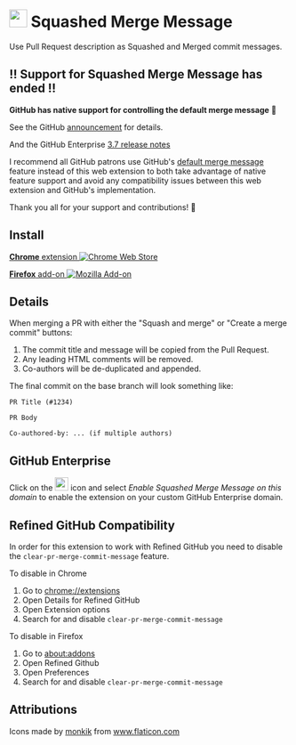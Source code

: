 # <img src="squash.svg" width="32" height="32"> Squashed Merge Message

Use Pull Request description as Squashed and Merged commit messages.

## ‼️ **Support for Squashed Merge Message has ended** ‼️

**GitHub has native support for controlling the default merge message** 🎉

See the GitHub [announcement](https://github.blog/changelog/2022-08-23-new-options-for-controlling-the-default-commit-message-when-merging-a-pull-request/) for details.

And the GitHub Enterprise [3.7 release notes](https://docs.github.com/enterprise-server@3.7/admin/release-notes#repositories)

I recommend all GitHub patrons use GitHub's [default merge message](https://docs.github.com/en/repositories/configuring-branches-and-merges-in-your-repository/configuring-pull-request-merges/configuring-commit-squashing-for-pull-requests) feature instead of this web extension to both take advantage of native feature support and avoid any compatibility issues between this web extension and GitHub's implementation.

Thank you all for your support and contributions! 💙

## Install

[**Chrome** extension ![Chrome Web Store](https://img.shields.io/chrome-web-store/v/kgabfelbdpeifcemndligpdfddhbbmfm.svg?label=%20)](https://chrome.google.com/webstore/detail/kgabfelbdpeifcemndligpdfddhbbmfm/)

[**Firefox** add-on ![Mozilla Add-on](https://img.shields.io/amo/v/squashed-merge-message.svg?label=%20)](https://addons.mozilla.org/en-US/firefox/addon/squashed-merge-message/)

## Details

When merging a PR with either the "Squash and merge" or "Create a merge commit" buttons:

1. The commit title and message will be copied from the Pull Request.
2. Any leading HTML comments will be removed.
3. Co-authors will be de-duplicated and appended.

The final commit on the base branch will look something like:

    PR Title (#1234)

    PR Body

    Co-authored-by: ... (if multiple authors)

## GitHub Enterprise

Click on the <img src="squash.svg" width="24" height="24"> icon and select
*Enable Squashed Merge Message on this domain* to enable the extension on your
custom GitHub Enterprise domain.

## Refined GitHub Compatibility

In order for this extension to work with Refined GitHub you need to disable the
`clear-pr-merge-commit-message` feature.

To disable in Chrome

1. Go to [chrome://extensions](chrome://extensions)
2. Open Details for Refined GitHub
3. Open Extension options
4. Search for and disable `clear-pr-merge-commit-message`

To disable in Firefox

1. Go to [about:addons](about:addons)
2. Open Refined Github
3. Open Preferences
4. Search for and disable `clear-pr-merge-commit-message`

## Attributions
Icons made by <a href="https://www.flaticon.com/authors/monkik" title="monkik">monkik</a> from <a href="https://www.flaticon.com/" title="Flaticon"> www.flaticon.com</a>

